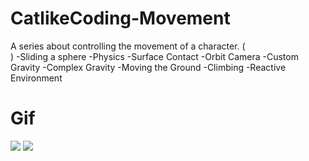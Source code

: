 # CatlikeCoding-Movement
A series about controlling the movement of a character. (<br>)
  -Sliding a sphere
  -Physics
  -Surface Contact
  -Orbit Camera
  -Custom Gravity
  -Complex Gravity
  -Moving the Ground
  -Climbing
  -Reactive Environment
  
# Gif

![](https://github.com/dendritaDev/CatlikeCoding-Movement/blob/main/camera-boxcast.gif)
![](https://github.com/dendritaDev/CatlikeCoding-Movement/blob/main/climbing-up-down-walls.gif)
